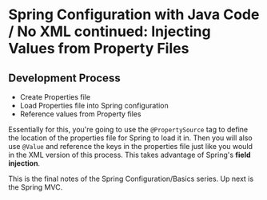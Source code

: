 # Spring Configuration with Java Code / No XML continued: Injecting Values from Property Files

## Development Process

- Create Properties file
- Load Properties file into Spring configuration
- Reference values from Property files


Essentially for this, you're going to use the ``@PropertySource`` tag to define the 
location of the properties file for Spring to load it in. Then you will also
use ``@Value`` and reference the keys in the properties file just like you would
in the XML version of this process. This takes advantage of Spring's **field injection**.

This is the final notes of the Spring Configuration/Basics series. Up next is the Spring MVC.